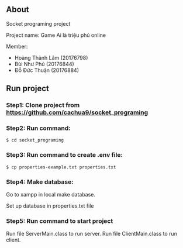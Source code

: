 ## About

Socket programing project

Project name: Game Ai là triệu phú online

Member:
- Hoàng Thành Lâm (20176798)
- Bùi Như Phú (20176844)
- Đỗ Đức Thuận (20176884)

## Run project
### Step1: Clone project from https://github.com/cachua9/socket_programing

### Step2: Run command:

```$ cd socket_programing```

### Step3: Run command to create .env file:

```$ cp properties-example.txt properties.txt```

### Step4: Make database:

Go to xampp in local make database.

Set up database in properties.txt file

### Step5: Run command to start project

Run file ServerMain.class to run server.
Run file ClientMain.class to run client.

